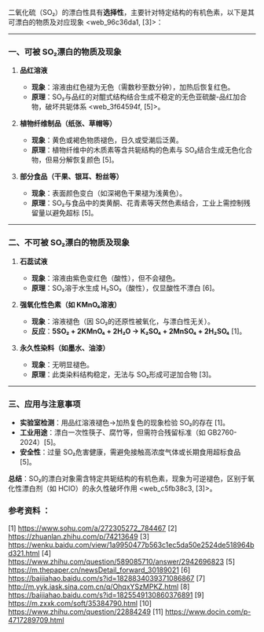 

二氧化硫（SO₂）的漂白性具有**选择性**，主要针对特定结构的有机色素，以下是其可漂白的物质及对应现象 <web_96c36da1, [3]>：

---

### **一、可被 SO₂漂白的物质及现象**
1. **品红溶液**  
   - **现象**：溶液由红色褪为无色（需数秒至数分钟），加热后恢复红色。  
   - **原理**：SO₂与品红的对醌式结构结合生成不稳定的无色亚硫酸-品红加合物，破坏共轭体系 <web_3f64594f, [5]>。

2. **植物纤维制品（纸张、草帽等）**  
   - **现象**：黄色或褐色物质褪色，日久或受潮后泛黄。  
   - **原理**：植物纤维中的木质素等含共轭结构的色素与 SO₂结合生成无色化合物，但易分解恢复颜色 [5]。

3. **部分食品（干果、银耳、粉丝等）**  
   - **现象**：表面颜色变白（如深褐色干果褪为浅黄色）。  
   - **原理**：SO₂与食品中的类黄酮、花青素等天然色素结合，工业上需控制残留量以避免超标 [5]。

---

### **二、不可被 SO₂漂白的物质及现象**
1. **石蕊试液**  
   - **现象**：溶液由紫色变红色（酸性），但不会褪色。  
   - **原理**：SO₂溶于水生成 H₂SO₃（酸性），仅显酸性不漂白 [6]。

1. **强氧化性色素（如 KMnO₄溶液）**  
   - **现象**：溶液褪色（因 SO₂的还原性被氧化，与漂白性无关）。  
   - **反应**：**5SO₂ + 2KMnO₄ + 2H₂O → K₂SO₄ + 2MnSO₄ + 2H₂SO₄** [1]。

3. **永久性染料（如墨水、油漆）**  
   - **现象**：无明显褪色。  
   - **原理**：此类染料结构稳定，无法与 SO₂形成可逆加合物 [3]。

---

### **三、应用与注意事项**
- **实验室检测**：用品红溶液褪色→加热复色的现象检验 SO₂的存在 [1]。  
- **工业用途**：漂白一次性筷子、腐竹等，但需符合残留标准（如 GB2760-2024）[5]。  
- **安全性**：过量 SO₂危害健康，需避免接触高浓度气体或长期食用超标食品 [5]。

**总结**：SO₂的漂白对象需含特定共轭结构的有机色素，现象为可逆褪色，区别于氧化性漂白剂（如 HClO）的永久性破坏作用 <web_c5fb38c3, [3]>。

### 参考资料 ：
[1] https://www.sohu.com/a/272305272_784467
[2] https://zhuanlan.zhihu.com/p/74213649
[3] https://wenku.baidu.com/view/1a9950477b563c1ec5da50e2524de518964bd321.html
[4] https://www.zhihu.com/question/589085710/answer/2942696823
[5] https://m.thepaper.cn/newsDetail_forward_30189021
[6] https://baijiahao.baidu.com/s?id=1828834039371086867
[7] http://m.yyk.iask.sina.com.cn/q/OhqxYSzMPKZ.html
[8] https://baijiahao.baidu.com/s?id=1825549130860376891
[9] https://m.zxxk.com/soft/35384790.html
[10] https://www.zhihu.com/question/22884249
[11] https://www.docin.com/p-4717289709.html